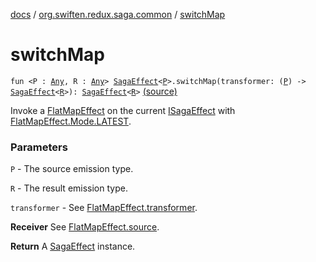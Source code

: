 [docs](../index.md) / [org.swiften.redux.saga.common](index.md) / [switchMap](./switch-map.md)

# switchMap

`fun <P : `[`Any`](https://kotlinlang.org/api/latest/jvm/stdlib/kotlin/-any/index.html)`, R : `[`Any`](https://kotlinlang.org/api/latest/jvm/stdlib/kotlin/-any/index.html)`> `[`SagaEffect`](-saga-effect/index.md)`<`[`P`](switch-map.md#P)`>.switchMap(transformer: (`[`P`](switch-map.md#P)`) -> `[`SagaEffect`](-saga-effect/index.md)`<`[`R`](switch-map.md#R)`>): `[`SagaEffect`](-saga-effect/index.md)`<`[`R`](switch-map.md#R)`>` [(source)](https://github.com/protoman92/KotlinRedux/tree/master/common/common-saga/src/main/kotlin/org/swiften/redux/saga/common/CommonExtension.kt#L40)

Invoke a [FlatMapEffect](-flat-map-effect/index.md) on the current [ISagaEffect](-i-saga-effect.md) with [FlatMapEffect.Mode.LATEST](-flat-map-effect/-mode/-l-a-t-e-s-t.md).

### Parameters

`P` - The source emission type.

`R` - The result emission type.

`transformer` - See [FlatMapEffect.transformer](-flat-map-effect/transformer.md).

**Receiver**
See [FlatMapEffect.source](-flat-map-effect/source.md).

**Return**
A [SagaEffect](-saga-effect/index.md) instance.

